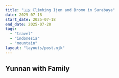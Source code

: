 ```yaml
---
title: "🇮🇩 Climbing Ijen and Bromo in Surabaya"
date: 2025-07-18
start_date: 2025-07-18
end_date: 2025-07-20
tags:
  - "travel"
  - "indonesia"
  - "mountain"
layout: "layouts/post.njk"
---
```


## Yunnan with Family